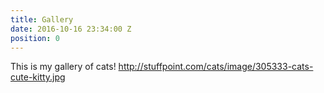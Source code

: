 ```yaml
---
title: Gallery
date: 2016-10-16 23:34:00 Z
position: 0
---
```


This is my gallery of cats!
http://stuffpoint.com/cats/image/305333-cats-cute-kitty.jpg
